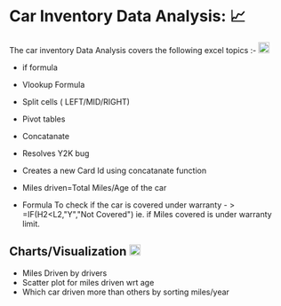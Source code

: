 
# Car Inventory Data Analysis: 📈

The car inventory Data Analysis covers the following excel topics :- <code><img height="20" alt="Excel" src="https://img.icons8.com/color/344/ms-excel.png"></code>

- if formula
- Vlookup Formula
- Split cells ( LEFT/MID/RIGHT)
- Pivot tables
- Concatanate
- Resolves Y2K bug

- Creates a new Card Id using concatanate function
- Miles driven=Total Miles/Age of the car
- Formula To check if the car is covered under warranty - > =IF(H2<L2,"Y","Not Covered") ie. if Miles covered is under warranty limit.


## Charts/Visualization <code><img height="20" alt="Excel" src="https://img.icons8.com/color/344/combo-chart--v1.png"></code>
- Miles Driven by drivers
- Scatter plot for miles driven wrt age
- Which car driven more than others by sorting miles/year
